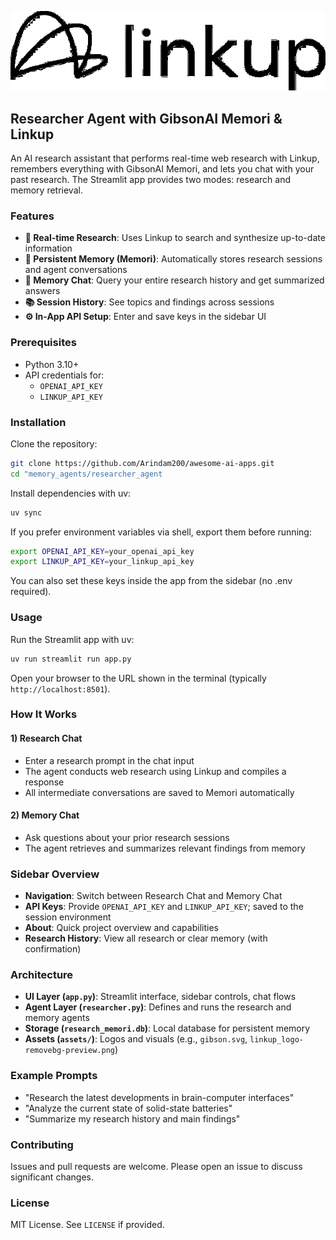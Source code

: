 ![demo](./assets/linkup_logo-removebg-preview.png)

## Researcher Agent with GibsonAI Memori & Linkup

An AI research assistant that performs real-time web research with Linkup, remembers everything with GibsonAI Memori, and lets you chat with your past research. The Streamlit app provides two modes: research and memory retrieval.

### Features

- **🔎 Real-time Research**: Uses Linkup to search and synthesize up-to-date information
- **🧠 Persistent Memory (Memori)**: Automatically stores research sessions and agent conversations
- **💬 Memory Chat**: Query your entire research history and get summarized answers
- **📚 Session History**: See topics and findings across sessions
- **⚙️ In-App API Setup**: Enter and save keys in the sidebar UI

### Prerequisites

- Python 3.10+
- API credentials for:
  - `OPENAI_API_KEY`
  - `LINKUP_API_KEY`

### Installation

Clone the repository:

```bash
git clone https://github.com/Arindam200/awesome-ai-apps.git
cd "memory_agents/researcher_agent
```

Install dependencies with uv:

```bash
uv sync
```

If you prefer environment variables via shell, export them before running:

```bash
export OPENAI_API_KEY=your_openai_api_key
export LINKUP_API_KEY=your_linkup_api_key
```

You can also set these keys inside the app from the sidebar (no .env required).

### Usage

Run the Streamlit app with uv:

```bash
uv run streamlit run app.py
```

Open your browser to the URL shown in the terminal (typically `http://localhost:8501`).

### How It Works

#### 1) Research Chat
- Enter a research prompt in the chat input
- The agent conducts web research using Linkup and compiles a response
- All intermediate conversations are saved to Memori automatically

#### 2) Memory Chat
- Ask questions about your prior research sessions
- The agent retrieves and summarizes relevant findings from memory

### Sidebar Overview

- **Navigation**: Switch between Research Chat and Memory Chat
- **API Keys**: Provide `OPENAI_API_KEY` and `LINKUP_API_KEY`; saved to the session environment
- **About**: Quick project overview and capabilities
- **Research History**: View all research or clear memory (with confirmation)

### Architecture

- **UI Layer (`app.py`)**: Streamlit interface, sidebar controls, chat flows
- **Agent Layer (`researcher.py`)**: Defines and runs the research and memory agents
- **Storage (`research_memori.db`)**: Local database for persistent memory
- **Assets (`assets/`)**: Logos and visuals (e.g., `gibson.svg`, `linkup_logo-removebg-preview.png`)

### Example Prompts

- "Research the latest developments in brain-computer interfaces"
- "Analyze the current state of solid-state batteries"
- "Summarize my research history and main findings"


### Contributing

Issues and pull requests are welcome. Please open an issue to discuss significant changes.

### License

MIT License. See `LICENSE` if provided.


